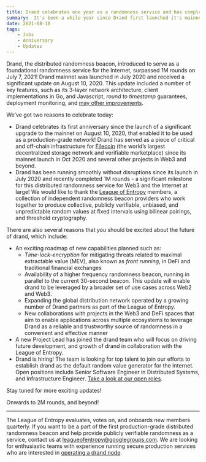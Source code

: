 ```yaml
---
title: Drand celebrates one year as a randomness service and has completed 1M rounds
summary:  It's been a while year since Drand first launched it's mainnet distributed randomness beacon service.
date: 2021-08-10
tags: 
    - Jobs
    - Anniversary
    - Updates 
---
```


Drand, the distributed randomness beacon, introduced to serve as a foundational randomness service for the Internet, surpassed 1M rounds on July 7, 2021! Drand mainnet was launched in July 2020 and received a significant update on August 10, 2020. This update included a number of key features, such as its 3-layer network architecture, client implementations in Go, and Javascript, _round to timestamp_ guarantees, deployment monitoring, and [may other improvements](https://drand.love/blog/2020/08/10/drand-launches-v1-0/).

We’ve got two reasons to celebrate today:

- Drand celebrates its first anniversary since the launch of a significant upgrade to the mainnet on August 10, 2020, that enabled it to be used as a production-grade network! Drand has served as a piece of critical and off-chain infrastructure for [Filecoin](https://filecoin.io) (the world’s largest decentralized storage network and verifiable marketplace) since its mainnet launch in Oct 2020 and several other projects in Web3 and beyond.
- Drand has been running smoothly without disruptions since its launch in July 2020 and recently completed 1M rounds - a significant milestone for this distributed randomness service for Web3 and the Internet at large! We would like to thank the [League of Entropy](https://drand.love/blog/2020/08/10/drand-launches-v1-0/) members, a collection of independent randomness beacon providers who work together to produce collective, publicly verifiable, unbiased, and unpredictable random values at fixed intervals using bilinear pairings, and threshold cryptography.

There are also several reasons that _you_ should be excited about the future of drand, which include:

- An exciting roadmap of new capabilities planned such as:
    - _Time-lock-encryption_ for mitigating threats related to maximal extractable value (MEV), also known as _front running_, in DeFi and traditional financial exchanges
    - Availability of a higher frequency randomness beacon, running in parallel to the current 30-second beacon. This update will enable drand to be leveraged by a broader set of use cases across Web2 and Web3.
    - Expanding the global distribution network operated by a growing number of Drand partners as part of the League of Entropy.
    - New collaborations with projects in the Web3 and DeFi spaces that aim to enable applications across multiple ecosystems to leverage Drand as a reliable and trustworthy source of randomness in a convenient and effective manner
- A new Project Lead has joined the drand team who will focus on driving future development, and growth of drand in collaboration with the League of Entropy.
- Drand is hiring! The team is looking for top talent to join our efforts to establish drand as the default random value generator for the Internet. Open positions include Senior Software Engineer in Distributed Systems, and Infrastructure Engineer. [Take a look at our open roles](https://jobs.lever.co/protocol?team=Engineering).

Stay tuned for more exciting updates!

Onwards to 2M rounds, and beyond!

---

The League of Entropy evaluates, votes on, and onboards new members quarterly. If you want to be a part of the first production-grade distributed randomness beacon and help provide publicly verifiable randomness as a service, contact us at [leagueofentropy@googlegroups.com](mailto:leagueofentropy@googlegroups.com). We are looking for enthusiastic teams with experience running secure production services who are interested in [operating a drand node](https://docs.google.com/document/d/1zy_ki3Qk6ecg_APEjYlT9DBwzdJx9I_ImHvaUaIwKHU/).

